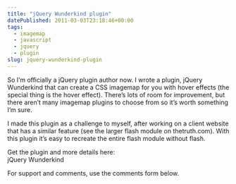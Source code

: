 ```yaml
---
title: "jQuery Wunderkind plugin"
datePublished: 2011-03-03T23:18:46+00:00
tags:
  - imagemap
  - javascript
  - jquery
  - plugin
slug: jquery-wunderkind-plugin
---
```



<p>So I&#8217;m officially a jQuery plugin author now. I wrote a plugin, jQuery Wunderkind that can create a CSS imagemap for you with hover effects (the special thing is the hover effect). There&#8217;s lots of room for improvement, but there aren&#8217;t many imagemap plugins to choose from so it&#8217;s worth something I&#8217;m sure.</p>
<p>I made this plugin as a challenge to myself, after working on a client website that has a similar feature (see the larger flash module on thetruth.com). With this plugin it&#8217;s easy to recreate the entire flash module without flash.</p>
<p>Get the plugin and more details here:<br />
jQuery Wunderkind</p>
<p>For support and comments, use the comments form below.</p>


